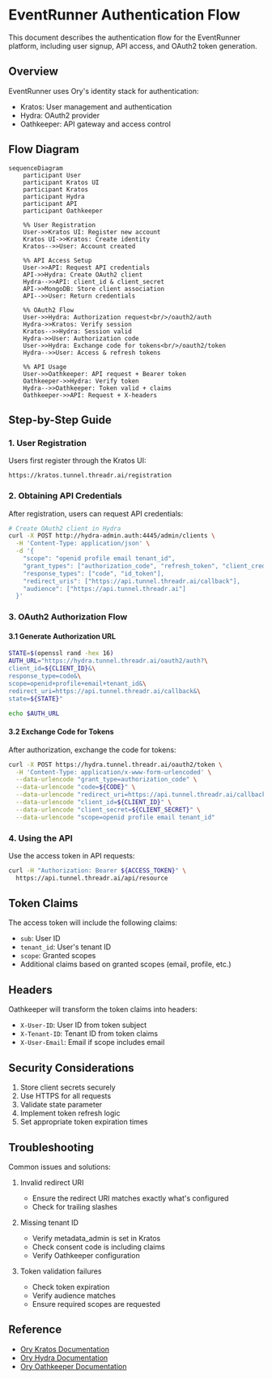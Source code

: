 # EventRunner Authentication Flow

This document describes the authentication flow for the EventRunner platform, including user signup, API access, and OAuth2 token generation.

## Overview

EventRunner uses Ory's identity stack for authentication:
- Kratos: User management and authentication
- Hydra: OAuth2 provider
- Oathkeeper: API gateway and access control

## Flow Diagram

```mermaid
sequenceDiagram
    participant User
    participant Kratos UI
    participant Kratos
    participant Hydra
    participant API
    participant Oathkeeper

    %% User Registration
    User->>Kratos UI: Register new account
    Kratos UI->>Kratos: Create identity
    Kratos-->>User: Account created

    %% API Access Setup
    User->>API: Request API credentials
    API->>Hydra: Create OAuth2 client
    Hydra-->>API: client_id & client_secret
    API->>MongoDB: Store client association
    API-->>User: Return credentials

    %% OAuth2 Flow
    User->>Hydra: Authorization request<br/>/oauth2/auth
    Hydra->>Kratos: Verify session
    Kratos-->>Hydra: Session valid
    Hydra->>User: Authorization code
    User->>Hydra: Exchange code for tokens<br/>/oauth2/token
    Hydra-->>User: Access & refresh tokens

    %% API Usage
    User->>Oathkeeper: API request + Bearer token
    Oathkeeper->>Hydra: Verify token
    Hydra-->>Oathkeeper: Token valid + claims
    Oathkeeper->>API: Request + X-headers
```

## Step-by-Step Guide

### 1. User Registration

Users first register through the Kratos UI:
```
https://kratos.tunnel.threadr.ai/registration
```

### 2. Obtaining API Credentials

After registration, users can request API credentials:

```bash
# Create OAuth2 client in Hydra
curl -X POST http://hydra-admin.auth:4445/admin/clients \
  -H 'Content-Type: application/json' \
  -d '{
    "scope": "openid profile email tenant_id",
    "grant_types": ["authorization_code", "refresh_token", "client_credentials"],
    "response_types": ["code", "id_token"],
    "redirect_uris": ["https://api.tunnel.threadr.ai/callback"],
    "audience": ["https://api.tunnel.threadr.ai"]
  }'
```

### 3. OAuth2 Authorization Flow

#### 3.1 Generate Authorization URL

```bash
STATE=$(openssl rand -hex 16)
AUTH_URL="https://hydra.tunnel.threadr.ai/oauth2/auth?\
client_id=${CLIENT_ID}&\
response_type=code&\
scope=openid+profile+email+tenant_id&\
redirect_uri=https://api.tunnel.threadr.ai/callback&\
state=${STATE}"

echo $AUTH_URL
```

#### 3.2 Exchange Code for Tokens

After authorization, exchange the code for tokens:

```bash
curl -X POST https://hydra.tunnel.threadr.ai/oauth2/token \
  -H 'Content-Type: application/x-www-form-urlencoded' \
  --data-urlencode "grant_type=authorization_code" \
  --data-urlencode "code=${CODE}" \
  --data-urlencode "redirect_uri=https://api.tunnel.threadr.ai/callback" \
  --data-urlencode "client_id=${CLIENT_ID}" \
  --data-urlencode "client_secret=${CLIENT_SECRET}" \
  --data-urlencode "scope=openid profile email tenant_id"
```

### 4. Using the API

Use the access token in API requests:

```bash
curl -H "Authorization: Bearer ${ACCESS_TOKEN}" \
  https://api.tunnel.threadr.ai/api/resource
```

## Token Claims

The access token will include the following claims:
- `sub`: User ID
- `tenant_id`: User's tenant ID
- `scope`: Granted scopes
- Additional claims based on granted scopes (email, profile, etc.)

## Headers

Oathkeeper will transform the token claims into headers:
- `X-User-ID`: User ID from token subject
- `X-Tenant-ID`: Tenant ID from token claims
- `X-User-Email`: Email if scope includes email

## Security Considerations

1. Store client secrets securely
2. Use HTTPS for all requests
3. Validate state parameter
4. Implement token refresh logic
5. Set appropriate token expiration times

## Troubleshooting

Common issues and solutions:

1. Invalid redirect URI
    - Ensure the redirect URI matches exactly what's configured
    - Check for trailing slashes

2. Missing tenant ID
    - Verify metadata_admin is set in Kratos
    - Check consent code is including claims
    - Verify Oathkeeper configuration

3. Token validation failures
    - Check token expiration
    - Verify audience matches
    - Ensure required scopes are requested

## Reference

- [Ory Kratos Documentation](https://www.ory.sh/docs/kratos/concepts)
- [Ory Hydra Documentation](https://www.ory.sh/docs/hydra/concepts)
- [Ory Oathkeeper Documentation](https://www.ory.sh/docs/oathkeeper/concepts)